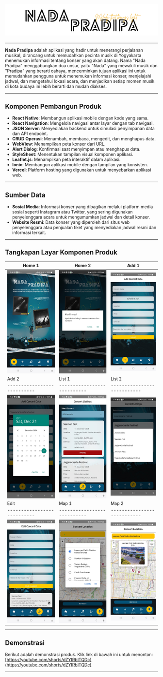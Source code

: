 # ![Nada Pradipa](assets/images/judul.png)

---

**Nada Pradipa** adalah aplikasi yang hadir untuk menerangi perjalanan musikal, dirancang untuk memudahkan pecinta musik di Yogyakarta menemukan informasi tentang konser yang akan datang. Nama "Nada Pradipa" menggabungkan dua unsur, yaitu "Nada" yang mewakili musik dan "Pradipa" yang berarti cahaya, mencerminkan tujuan aplikasi ini untuk memudahkan pengguna untuk menemukan informasi konser, menjelajahi jadwal, dan mengetahui lokasi acara, dan menjadikan setiap momen musik di kota budaya ini lebih berarti dan mudah diakses.

---

## Komponen Pembangun Produk

- **React Native**: Membangun aplikasi mobile dengan kode yang sama.
- **React Navigation**: Mengelola navigasi antar layar dengan tab navigasi.
- **JSON Server**: Menyediakan backend untuk simulasi penyimpanan data dan API endpoint.
- **CRUD Operasi**: Menambah, membaca, mengedit, dan menghapus data.
- **WebView**: Menampilkan peta konser dari URL.
- **Alert Dialog**: Konfirmasi saat menyimpan atau menghapus data.
- **StyleSheet**: Menentukan tampilan visual komponen aplikasi.
- **Leaflet.js**: Menampilkan peta interaktif dalam aplikasi.
- **Ionic**: Membangun aplikasi mobile dengan tampilan yang konsisten.
- **Vercel**: Platform hosting yang digunakan untuk menyebarkan aplikasi web.

---

## Sumber Data

- **Sosial Media**: Informasi konser yang dibagikan melalui platform media sosial seperti Instagram atau Twitter, yang sering digunakan penyelenggara acara untuk mengumumkan jadwal dan detail konser.
- **Website Resmi**: Data konser yang diperoleh dari situs web penyelenggara atau penjualan tiket yang menyediakan jadwal resmi dan informasi terkait.

---

## Tangkapan Layar Komponen Produk

| Home 1 | Home 2 | Add 1 |
|---------------------------|---------------------------|---------------------------|
| ![Gambar 1](assets/images/image1.jpeg) | ![Gambar 2](assets/images/image2.jpeg) | ![Gambar 3](assets/images/image3.jpeg) |
| Add 2 | List 1 | List 2 |
|---------------------------|---------------------------|---------------------------|
| ![Gambar 4](assets/images/image4.jpeg) | ![Gambar 5](assets/images/image5.jpeg) | ![Gambar 6](assets/images/image6.jpeg) |
| Edit | Map 1 | Map 2  |
|---------------------------|---------------------------|---------------------------|
| ![Gambar 7](assets/images/image7.jpeg) | ![Gambar 8](assets/images/image8.jpeg) |  ![Gambar 9](assets/images/image9.jpeg) |

---

## Demonstrasi

Berikut adalah demonstrasi produk. Klik link di bawah ini untuk menonton:
[https://youtube.com/shorts/dZYIRblTQDc](https://youtube.com/shorts/dZYIRblTQDc)

---